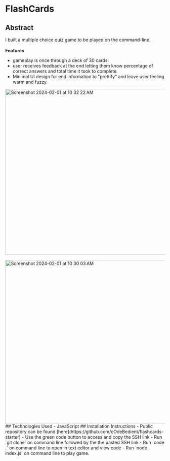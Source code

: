 # FlashCards
## Abstract
I built a multiple choice quiz game to be played on the command-line.<br></br>
**Features**
- gameplay is once through a deck of 30 cards.
- user receives feedback at the end letting them know percentage of correct answers and total time it took to complete.
- Minimal UI design for end information to "prettify" and leave user feeling warm and fuzzy. 
<img width="522" alt="Screenshot 2024-02-01 at 10 32 22 AM" src="https://github.com/cOdeBedient/flashcards-starter/assets/144140381/d327c38d-d242-4f75-9a75-38796a71bc30">
<br></br>
<img width="515" alt="Screenshot 2024-02-01 at 10 30 03 AM" src="https://github.com/cOdeBedient/flashcards-starter/assets/144140381/b2bcabd2-79c6-438f-b931-ed8ebca37ae1">
## Technologies Used
- JavaScript
## Installation Instructions
- Public repository can be found [here](https://github.com/cOdeBedient/flashcards-starter)
- Use the green code button to access and copy the SSH link
- Run `git clone` on command line followed by the the pasted SSH link
- Run `code .` on command line to open in text editor and view code
- Run `node index.js` on command line to play game.
